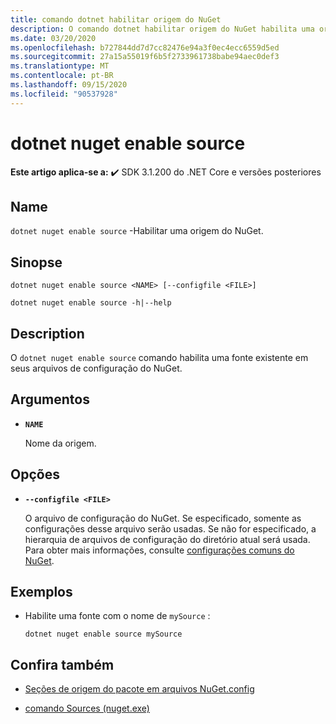 ```yaml
---
title: comando dotnet habilitar origem do NuGet
description: O comando dotnet habilitar origem do NuGet habilita uma origem existente em seus arquivos de configuração do NuGet.
ms.date: 03/20/2020
ms.openlocfilehash: b727844dd7d7cc82476e94a3f0ec4ecc6559d5ed
ms.sourcegitcommit: 27a15a55019f6b5f2733961738babe94aec0def3
ms.translationtype: MT
ms.contentlocale: pt-BR
ms.lasthandoff: 09/15/2020
ms.locfileid: "90537928"
---
```

# <a name="dotnet-nuget-enable-source"></a>dotnet nuget enable source

**Este artigo aplica-se a:** ✔️ SDK 3.1.200 do .NET Core e versões posteriores

## <a name="name"></a>Name

`dotnet nuget enable source` -Habilitar uma origem do NuGet.

## <a name="synopsis"></a>Sinopse

```dotnetcli
dotnet nuget enable source <NAME> [--configfile <FILE>]

dotnet nuget enable source -h|--help
```

## <a name="description"></a>Description

O `dotnet nuget enable source` comando habilita uma fonte existente em seus arquivos de configuração do NuGet.

## <a name="arguments"></a>Argumentos

- **`NAME`**

  Nome da origem.

## <a name="options"></a>Opções

- **`--configfile <FILE>`**

  O arquivo de configuração do NuGet. Se especificado, somente as configurações desse arquivo serão usadas. Se não for especificado, a hierarquia de arquivos de configuração do diretório atual será usada. Para obter mais informações, consulte [configurações comuns do NuGet](/nuget/consume-packages/configuring-nuget-behavior).

## <a name="examples"></a>Exemplos

- Habilite uma fonte com o nome de `mySource` :

  ```dotnetcli
  dotnet nuget enable source mySource
  ```

## <a name="see-also"></a>Confira também

- [Seções de origem do pacote em arquivos NuGet.config](/nuget/reference/nuget-config-file#package-source-sections)

- [comando Sources (nuget.exe)](/nuget/reference/cli-reference/cli-ref-sources)
